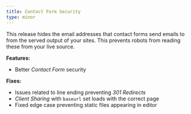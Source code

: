 ```yaml
---
title: Contact Form Security
type: minor
---
```



This release hides the email addresses that contact forms send emails to from the served output of your sites. This prevents robots from reading these from your live source.

**Features:**

* Better *Contact Form* security

**Fixes:**

* Issues related to line ending preventing *301 Redirects*
* *Client Sharing* with `baseurl` set loads with the correct page
* Fixed edge case preventing static files appearing in editor